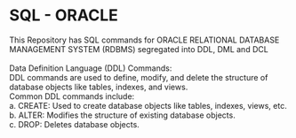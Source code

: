 # SQL - ORACLE
This Repository has SQL commands for ORACLE RELATIONAL DATABASE MANAGEMENT SYSTEM (RDBMS) segregated into DDL, DML and DCL <br>
<br>
Data Definition Language (DDL) Commands: <br>
DDL commands are used to define, modify, and delete the structure of database objects like tables, indexes, and views. <br>
Common DDL commands include: <br>
a. CREATE: Used to create database objects like tables, indexes, views, etc. <br>
b. ALTER: Modifies the structure of existing database objects. <br>
c. DROP: Deletes database objects. <br>
